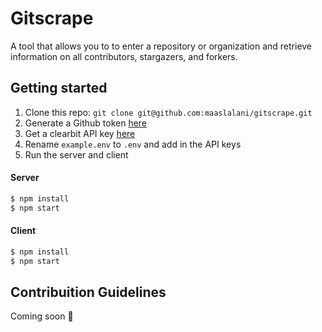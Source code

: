 
# Gitscrape
A tool that allows you to to enter a repository or organization and retrieve information on all contributors, stargazers, and forkers.

## Getting started
1) Clone this repo: `git clone git@github.com:maaslalani/gitscrape.git`
2) Generate a Github token [here](https://help.github.com/en/github/authenticating-to-github/creating-a-personal-access-token-for-the-command-line#creating-a-token)
3) Get a clearbit API key [here](https://dashboard.clearbit.com/api) 
4) Rename `example.env` to `.env` and add in the API keys
5) Run the server and client


#### Server
```bash
$ npm install
$ npm start
```

#### Client
```bash
$ npm install
$ npm start
```

## Contribuition Guidelines
Coming soon :eyes: 
